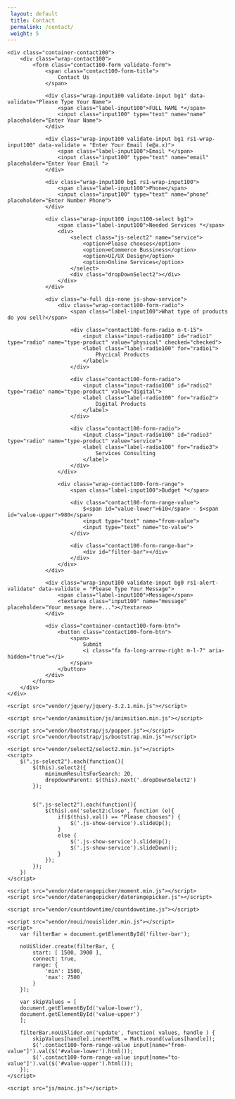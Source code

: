 ```yaml
---
 layout: default
 title: Contact
 permalink: /contact/
 weight: 5
---
```

<html lang="en">
<head>
	<title>Contact V5</title>
	<meta charset="UTF-8">
	<meta name="viewport" content="width=device-width, initial-scale=1">
<!--===============================================================================================-->
	<link rel="icon" type="image/png" href="images/icons/favicon.ico"/>
<!--===============================================================================================-->
	<link rel="stylesheet" type="text/css" href="vendor/bootstrap/css/bootstrap.min.css">
<!--===============================================================================================-->
	<link rel="stylesheet" type="text/css" href="fonts/font-awesome-4.7.0/css/font-awesome.min.css">
<!--===============================================================================================-->
	<link rel="stylesheet" type="text/css" href="fonts/iconic/css/material-design-iconic-font.min.css">
<!--===============================================================================================-->
	<link rel="stylesheet" type="text/css" href="vendor/animate/animate.css">
<!--===============================================================================================-->
	<link rel="stylesheet" type="text/css" href="vendor/css-hamburgers/hamburgers.min.css">
<!--===============================================================================================-->
	<link rel="stylesheet" type="text/css" href="vendor/animsition/css/animsition.min.css">
<!--===============================================================================================-->
	<link rel="stylesheet" type="text/css" href="vendor/select2/select2.min.css">
<!--===============================================================================================-->
	<link rel="stylesheet" type="text/css" href="vendor/daterangepicker/daterangepicker.css">
<!--===============================================================================================-->
	<link rel="stylesheet" type="text/css" href="vendor/noui/nouislider.min.css">
<!--===============================================================================================-->
	<link rel="stylesheet" type="text/css" href="css/utilc.css">
	<link rel="stylesheet" type="text/css" href="css/mainc.css">
<!--===============================================================================================-->
</head>
<body>


	<div class="container-contact100">
		<div class="wrap-contact100">
			<form class="contact100-form validate-form">
				<span class="contact100-form-title">
					Contact Us
				</span>

				<div class="wrap-input100 validate-input bg1" data-validate="Please Type Your Name">
					<span class="label-input100">FULL NAME *</span>
					<input class="input100" type="text" name="name" placeholder="Enter Your Name">
				</div>

				<div class="wrap-input100 validate-input bg1 rs1-wrap-input100" data-validate = "Enter Your Email (e@a.x)">
					<span class="label-input100">Email *</span>
					<input class="input100" type="text" name="email" placeholder="Enter Your Email ">
				</div>

				<div class="wrap-input100 bg1 rs1-wrap-input100">
					<span class="label-input100">Phone</span>
					<input class="input100" type="text" name="phone" placeholder="Enter Number Phone">
				</div>

				<div class="wrap-input100 input100-select bg1">
					<span class="label-input100">Needed Services *</span>
					<div>
						<select class="js-select2" name="service">
							<option>Please chooses</option>
							<option>eCommerce Bussiness</option>
							<option>UI/UX Design</option>
							<option>Online Services</option>
						</select>
						<div class="dropDownSelect2"></div>
					</div>
				</div>

				<div class="w-full dis-none js-show-service">
					<div class="wrap-contact100-form-radio">
						<span class="label-input100">What type of products do you sell?</span>

						<div class="contact100-form-radio m-t-15">
							<input class="input-radio100" id="radio1" type="radio" name="type-product" value="physical" checked="checked">
							<label class="label-radio100" for="radio1">
								Phycical Products
							</label>
						</div>

						<div class="contact100-form-radio">
							<input class="input-radio100" id="radio2" type="radio" name="type-product" value="digital">
							<label class="label-radio100" for="radio2">
								Digital Products
							</label>
						</div>

						<div class="contact100-form-radio">
							<input class="input-radio100" id="radio3" type="radio" name="type-product" value="service">
							<label class="label-radio100" for="radio3">
								Services Consulting
							</label>
						</div>
					</div>

					<div class="wrap-contact100-form-range">
						<span class="label-input100">Budget *</span>

						<div class="contact100-form-range-value">
							$<span id="value-lower">610</span> - $<span id="value-upper">980</span>
							<input type="text" name="from-value">
							<input type="text" name="to-value">
						</div>

						<div class="contact100-form-range-bar">
							<div id="filter-bar"></div>
						</div>
					</div>
				</div>

				<div class="wrap-input100 validate-input bg0 rs1-alert-validate" data-validate = "Please Type Your Message">
					<span class="label-input100">Message</span>
					<textarea class="input100" name="message" placeholder="Your message here..."></textarea>
				</div>

				<div class="container-contact100-form-btn">
					<button class="contact100-form-btn">
						<span>
							Submit
							<i class="fa fa-long-arrow-right m-l-7" aria-hidden="true"></i>
						</span>
					</button>
				</div>
			</form>
		</div>
	</div>



<!--===============================================================================================-->
	<script src="vendor/jquery/jquery-3.2.1.min.js"></script>
<!--===============================================================================================-->
	<script src="vendor/animsition/js/animsition.min.js"></script>
<!--===============================================================================================-->
	<script src="vendor/bootstrap/js/popper.js"></script>
	<script src="vendor/bootstrap/js/bootstrap.min.js"></script>
<!--===============================================================================================-->
	<script src="vendor/select2/select2.min.js"></script>
	<script>
		$(".js-select2").each(function(){
			$(this).select2({
				minimumResultsForSearch: 20,
				dropdownParent: $(this).next('.dropDownSelect2')
			});


			$(".js-select2").each(function(){
				$(this).on('select2:close', function (e){
					if($(this).val() == "Please chooses") {
						$('.js-show-service').slideUp();
					}
					else {
						$('.js-show-service').slideUp();
						$('.js-show-service').slideDown();
					}
				});
			});
		})
	</script>
<!--===============================================================================================-->
	<script src="vendor/daterangepicker/moment.min.js"></script>
	<script src="vendor/daterangepicker/daterangepicker.js"></script>
<!--===============================================================================================-->
	<script src="vendor/countdowntime/countdowntime.js"></script>
<!--===============================================================================================-->
	<script src="vendor/noui/nouislider.min.js"></script>
	<script>
	    var filterBar = document.getElementById('filter-bar');

	    noUiSlider.create(filterBar, {
	        start: [ 1500, 3900 ],
	        connect: true,
	        range: {
	            'min': 1500,
	            'max': 7500
	        }
	    });

	    var skipValues = [
	    document.getElementById('value-lower'),
	    document.getElementById('value-upper')
	    ];

	    filterBar.noUiSlider.on('update', function( values, handle ) {
	        skipValues[handle].innerHTML = Math.round(values[handle]);
	        $('.contact100-form-range-value input[name="from-value"]').val($('#value-lower').html());
	        $('.contact100-form-range-value input[name="to-value"]').val($('#value-upper').html());
	    });
	</script>
<!--===============================================================================================-->
	<script src="js/mainc.js"></script>

<!-- Global site tag (gtag.js) - Google Analytics -->
<script async src="https://www.googletagmanager.com/gtag/js?id=UA-23581568-13"></script>
<script>
  window.dataLayer = window.dataLayer || [];
  function gtag(){dataLayer.push(arguments);}
  gtag('js', new Date());

  gtag('config', 'UA-23581568-13');
</script>

</body>
</html>